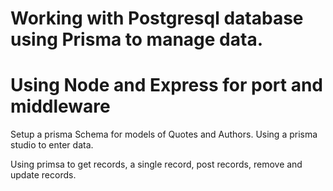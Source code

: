 # Working with Postgresql database using Prisma to manage data.
# Using Node and Express for port and middleware

Setup a prisma Schema for models of Quotes and Authors.
Using a prisma studio to enter data.

Using primsa to get records, a single record, post records, remove and update records.